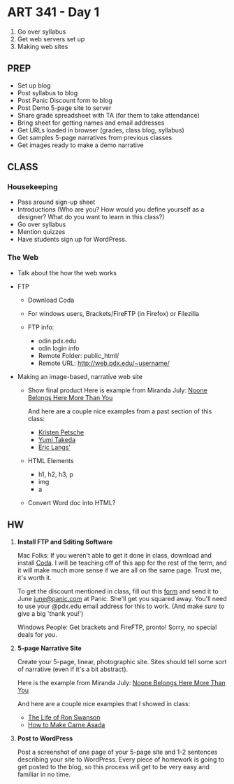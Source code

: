 ART 341 - Day 1
=======================================

1. Go over syllabus
2. Get web servers set up
3. Making web sites

PREP
---------------------------------------

- Set up blog
- Post syllabus to blog
- Post Panic Discount form to blog
- Post Demo 5-page site to server
- Share grade spreadsheet with TA (for them to take attendance)
- Bring sheet for getting names and email addresses
- Get URLs loaded in browser (grades, class blog, syllabus)
- Get samples 5-page narratives from previous classes
- Get images ready to make a demo narrative 



CLASS
---------------------------------------

### Housekeeping
- Pass around sign-up sheet
- Introductions (Who are you? How would you define yourself as a designer? What do you want to learn in this class?)
- Go over syllabus
- Mention quizzes
- Have students sign up for WordPress.

### The Web
- Talk about the how the web works
- FTP
	- Download Coda
	- For windows users, Brackets/FireFTP (in Firefox) or Filezilla

	- FTP info:
		- odin.pdx.edu
		- odin login info
		- Remote Folder: public_html/
		- Remote URL: http://web.pdx.edu/~username/

- Making an image-based, narrative web site
	- Show final product
		Here is example from Miranda July:
		[Noone Belongs Here More Than You](http://noonebelongsheremorethanyou.com/)
		
		And here are a couple nice examples from a past section of this class:
		- [Kristen Petsche](http://web.pdx.edu/~kpetsche/hw1/index.html)
		- [Yumi Takeda](http://web.pdx.edu/~ytakeda/art341_h1/index.html)
		- [Eric Langs'](http://web.pdx.edu/~elangs/ART341/narrative.html)
	
	- HTML Elements
		- h1, h2, h3, p
		- img
		- a
	- Convert Word doc into HTML?


HW
---------------------------------------

1. **Install FTP and Sditing Software**

	Mac Folks: If you weren't able to get it done in class, download and install [Coda](http://panic.com/coda/). I will be teaching off of this app for the rest of the term, and it will make much more sense if we are all on the same page. Trust me, it's worth it.
	
	To get the discount mentioned in class, fill out this [form](http://art341w14.files.wordpress.com/2014/01/panic-psu-discount-cc-form.pdf) and send it to June <june@panic.com> at Panic. She'll get you squared away. You'll need to use your @pdx.edu email address for this to work. (And make *sure* to give a big 'thank you!')

	Windows People: Get brackets and FireFTP, pronto! Sorry, no special deals for you.


2. **5-page Narrative Site**

	Create your 5-page, linear, photographic site. Sites should tell some sort of narrative (even if it's a bit abstract). 

	Here is the example from Miranda July:
[Noone Belongs Here More Than You](http://noonebelongsheremorethanyou.com/)

	And here are a couple nice examples that I showed in class:
	- [The Life of Ron Swanson](http://web.pdx.edu/~kpetsche/hw1/index.html)
	- [How to Make Carne Asada](http://web.pdx.edu/~ytakeda/art341_h1/index.html)


3. **Post to WordPress**

	Post a screenshot of one page of your 5-page site and 1-2 sentences describing your site to WordPress. Every piece of homework is going to get posted to the blog, so this process will get to be very easy and familiar in no time.



